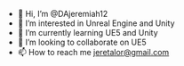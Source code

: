 - 👋 Hi, I’m @DAjeremiah12
- 👀 I’m interested in Unreal Engine and Unity
- 🌱 I’m currently learning UE5 and Unity 
- 💞️ I’m looking to collaborate on UE5
- 📫 How to reach me jeretalor@gmail.com

<!---
DAjeremiah12/DAjeremiah12 is a ✨ special ✨ repository because its `README.md` (this file) appears on your GitHub profile.
You can click the Preview link to take a look at your changes.
--->
